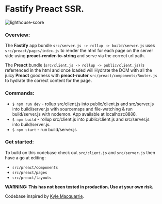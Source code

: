 # Fastify Preact SSR.

![lighthouse-score](https://raw.githubusercontent.com/sebringrose/how-to-build/main/public/lighthouse-score.png)

### Overview:

The **Fastify** app bundle ```src/server.js -> rollup -> build/server.js``` uses ```src/preact/pages/index.js``` to render the html for each page on the server side using **preact-render-to-string** and serve via the correct url path. 

The **Preact** bundle (```src/client.js -> rollup -> public/client.js```) is referrenced in the html and once loaded will Hydrate the DOM with all the juicy **Preact** goodness with **preact-router**  ```src/preact/components/Router.js``` to hydrate the correct content for the page. 

### Commands:

- ```$ npm run dev``` - rollup src/client.js into public/client.js and src/server.js into build/server.js with sourcemaps and file-watching & run build/server.js with nodemon. App available at localhost:8888.
- ```$ npm build``` - rollup src/client.js into public/client.js and src/server.js into build/server.js.
- ```$ npm start``` - run build/server.js

### Get started:

To build on this codebase check out ```src/client.js``` and ```src/server.js``` then have a go at editing:
 - ```src/preact/components```
 - ```src/preact/pages```
 - ```src/preact/layouts```


**WARNING: This has not been tested in production. Use at your own risk.**


Codebase inspired by [Kyle Macquarrie](https://kylemacquarrie.co.uk/blog/preact-ssr-tutorial).